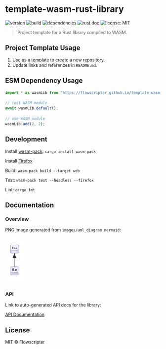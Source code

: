 # template-wasm-rust-library

[![version](https://img.shields.io/github/v/release/flowscripter/template-wasm-rust-library?sort=semver)](https://github.com/flowscripter/template-wasm-rust-library/releases)
[![build](https://img.shields.io/github/workflow/status/flowscripter/template-wasm-rust-library/release-wasm-rust-library)](https://github.com/flowscripter/template-wasm-rust-library/actions/workflows/release-wasm-rust-library.yml)
[![dependencies](https://deps.rs/repo/github/flowscripter/template-wasm-rust-library/status.svg)](https://deps.rs/crate/flowscripter_template_wasm_rust_library)
[![rust doc](https://img.shields.io/docsrs/flowscripter_template_wasm_rust_library)](https://docs.rs/flowscripter_template_wasm_rust_library)
[![license: MIT](https://img.shields.io/github/license/flowscripter/template-wasm-rust-library)](https://github.com/flowscripter/template-wasm-rust-library/blob/main/LICENSE)

> Project template for a Rust library compiled to WASM.

## Project Template Usage

1. Use as a
   [template](https://docs.github.com/en/github/creating-cloning-and-archiving-repositories/creating-a-repository-from-a-template)
   to create a new repository.
2. Update links and references in `README.md`.

## ESM Dependency Usage

```javascript
import * as wasmLib from "https://flowscripter.github.io/template-wasm-rust-library/flowscripter_template_wasm_rust_library.js";

// init WASM module
await wasmLib.default();

// use WASM module
wasmLib.add(2, 2);
```

## Development

Install [wasm-pack](https://rustwasm.github.io/wasm-pack/): `cargo install wasm-pack`

Install [Firefox](https://www.mozilla.org/firefox/browsers)

Build: `wasm-pack build --target web`

Test: `wasm-pack test --headless --firefox`

Lint: `cargo fmt`

## Documentation

### Overview

PNG image generated from `images/uml_diagram.mermaid`:

![UML Diagram](https://raw.githubusercontent.com/flowscripter/template-wasm-rust-library/main/images/uml_diagram.png "UML Diagram")

### API

Link to auto-generated API docs for the library:

[API Documentation](https://docs.rs/flowscripter_template_wasm_rust_library)

## License

MIT © Flowscripter

